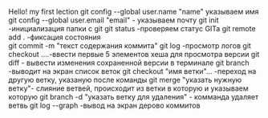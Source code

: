 Hello! my first lection 
git config --global user.name "name" указываем имя
git config --global user.email "email" - указываем почту
git init -инициализация папки с git
git status -проверяем статус GITa
git remote add .  -фиксация состояния   
git commit -m "текст содержания коммита"
git log -просмотр логов
git checkout ....-ввести первые 5 элементов хеша для просмотра версии
git diff - вывести изменения сохраненной версии в терминале
git branch -выводит на экран список веток
git checkout "имя ветки"... -переход на другую ветку, указаную после команды
git merge "указать нужную ветку"- слияние ветвей, происходит из ветки в которую и указываем которую
git branch -d "указать ветку для удаления" - комманда удаляет ветвь
git log --graph -вывод на экран дерово коммитов